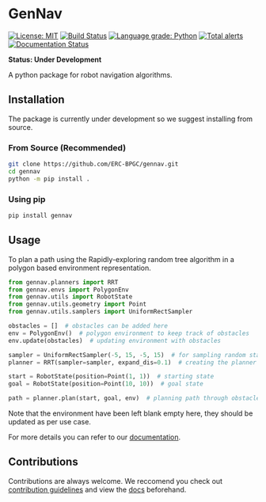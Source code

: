 # GenNav 

[![License: MIT](https://img.shields.io/badge/License-MIT-yellow.svg)](https://opensource.org/licenses/MIT)
[![Build Status](https://travis-ci.org/ERC-BPGC/gennav.svg?branch=master)](https://travis-ci.org/ERC-BPGC/gennav)
[![Language grade: Python](https://img.shields.io/lgtm/grade/python/g/ERC-BPGC/gennav.svg?logo=lgtm&logoWidth=18)](https://lgtm.com/projects/g/ERC-BPGC/gennav/context:python)
[![Total alerts](https://img.shields.io/lgtm/alerts/g/ERC-BPGC/gennav.svg?logo=lgtm&logoWidth=18)](https://lgtm.com/projects/g/ERC-BPGC/gennav/alerts/)
[![Documentation Status](https://readthedocs.org/projects/gennav/badge/?version=latest)](https://gennav.readthedocs.io/en/latest/?badge=latest)

**Status: Under Development**

A python package for robot navigation algorithms.

## Installation

The package is currently under development so we suggest installing from source.

### From Source (Recommended)
```bash
git clone https://github.com/ERC-BPGC/gennav.git
cd gennav
python -m pip install .
```

### Using pip
```bash
pip install gennav
```

## Usage

To plan a path using the Rapidly-exploring random tree algorithm in a polygon based environment representation. 

```python
from gennav.planners import RRT
from gennav.envs import PolygonEnv
from gennav.utils import RobotState
from gennav.utils.geometry import Point
from gennav.utils.samplers import UniformRectSampler

obstacles = []  # obstacles can be added here
env = PolygonEnv()  # polygon environment to keep track of obstacles
env.update(obstacles)  # updating environment with obstacles

sampler = UniformRectSampler(-5, 15, -5, 15)  # for sampling random states
planner = RRT(sampler=sampler, expand_dis=0.1)  # creating the planner

start = RobotState(position=Point(1, 1))  # starting state
goal = RobotState(position=Point(10, 10))  # goal state

path = planner.plan(start, goal, env)  # planning path through obstacles
```

Note that the environment have been left blank empty here, they should be updated as per use case.

For more details you can refer to our [documentation](https://gennav.readthedocs.io/en/latest/index.html).

## Contributions

Contributions are always welcome. We reccomend you check out [contribution guidelines](./CONTRIBUTION.md) and view the [docs](https://gennav.readthedocs.io/en/latest/index.html) beforehand.
